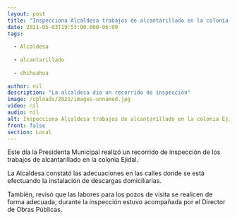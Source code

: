 ```yaml
---
layout: post
title: "Inspecciona Alcaldesa trabajos de alcantarillado en la colonia Ejidal"
date: 2021-05-03T19:53:00.000-06:00
tags:
  
  - Alcaldesa
  
  - alcantarillado
  
  - chihuahua
  
author: nil
description: "La alcaldesa dio un recorrido de inspección"
image: /uploads/2021/images-unnamed.jpg
video: nil
audio: nil
alt: Inspecciona Alcaldesa trabajos de alcantarillado en la colonia Ejidal
front: false
section: Local
---
```


Este día la Presidenta Municipal realizó un recorrido de inspección de los trabajos de alcantarillado en la colonia Ejidal.

La Alcaldesa constató las adecuaciones en las calles donde se está efectuando la instalación de descargas domiciliarias.

También, revisó que las labores para los pozos de visita se realicen de forma adecuada; durante la inspección estuvo acompañada por el Director de Obras Públicas.